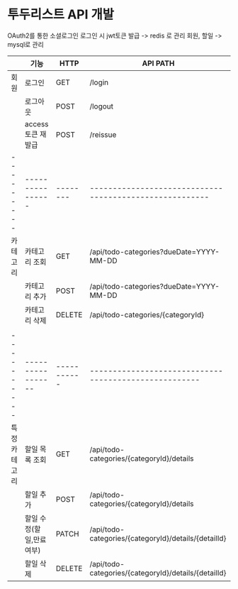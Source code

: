 # 투두리스트 API 개발

OAuth2를 통한 소셜로그인
로그인 시 jwt토큰 발급 -> redis 로 관리
회원, 할일 -> mysql로 관리

|         | 기능             | HTTP   | API PATH                                             |
|---------|----------------|--------|------------------------------------------------------|
| 회원      | 로그인            | GET    | /login                                               |
|         | 로그아웃           | POST   | /logout                                              |
|         | access 토큰 재발급  | POST   | /reissue                                             |
|---------|----------------|--------|-------------------------------------------------------|
| 카테고리    | 카테고리 조회        | GET    | /api/todo-categories?dueDate=YYYY-MM-DD              |
|         | 카테고리 추가        | POST   | /api/todo-categories?dueDate=YYYY-MM-DD              |
|         | 카테고리 삭제        | DELETE | /api/todo-categories/{categoryId}                    |
|         |                |        |                                                      |
|----------|-----------------|-----------|-----------------------------------------------------|
| 특정 카테고리 | 할일 목록 조회       | GET    | /api/todo-categories/{categoryId}/details            |
|         | 할일 추가          | POST   | /api/todo-categories/{categoryId}/details            |
|         | 할일 수정(할일,만료여부) | PATCH  | /api/todo-categories/{categoryId}/details/{detailId} |
|         | 할일 삭제          | DELETE | /api/todo-categories/{categoryId}/details/{detailId} |
